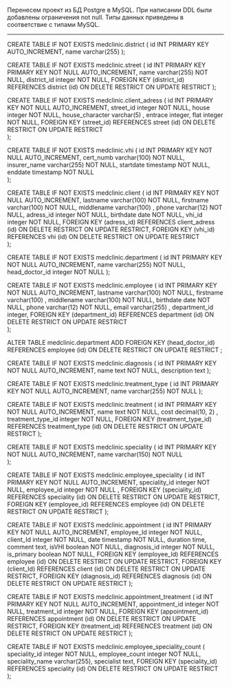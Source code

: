 Перенесем проект из БД Postgre в MySQL. При написании DDL были добавлены ограничения not null. Типы данных приведены в соответствие с типами MySQL.
*****
CREATE TABLE IF NOT EXISTS medclinic.district
(
    id INT PRIMARY KEY AUTO_INCREMENT,
    name varchar(255) 
);

CREATE TABLE IF NOT EXISTS medclinic.street
(
    id INT PRIMARY KEY PRIMARY KEY NOT NULL AUTO_INCREMENT,
    name varchar(255)  NOT NULL,
    district_id integer NOT NULL,
    FOREIGN KEY (district_id)  REFERENCES district (id) ON DELETE RESTRICT ON UPDATE RESTRICT
);

CREATE TABLE IF NOT EXISTS medclinic.client_adress
(
    id INT PRIMARY KEY NOT NULL AUTO_INCREMENT,
    street_id integer NOT NULL,
    house integer NOT NULL,
    house_character varchar(5) ,
    entrace integer,
    flat integer NOT NULL,
    FOREIGN KEY (street_id)  REFERENCES street (id) ON DELETE RESTRICT ON UPDATE RESTRICT        
);

CREATE TABLE IF NOT EXISTS medclinic.vhi
(
    id INT PRIMARY KEY NOT NULL AUTO_INCREMENT,
    cert_numb varchar(100)  NOT NULL,
    insurer_name varchar(255)  NOT NULL,
    startdate timestamp NOT NULL,
    enddate timestamp NOT NULL       
);

CREATE TABLE IF NOT EXISTS medclinic.client
(
    id INT PRIMARY KEY NOT NULL AUTO_INCREMENT,
    lastname varchar(100)  NOT NULL,
    firstname varchar(100)  NOT NULL,
    middlename varchar(100) ,
    phone varchar(12)  NOT NULL,
    adress_id integer NOT NULL,
    birthdate date NOT NULL,
    vhi_id integer NOT NULL,
    FOREIGN KEY (adress_id)  REFERENCES client_adress (id) ON DELETE RESTRICT ON UPDATE RESTRICT,
	FOREIGN KEY (vhi_id)  REFERENCES vhi (id) ON DELETE RESTRICT ON UPDATE RESTRICT    
);


CREATE TABLE IF NOT EXISTS medclinic.department
(
    id INT PRIMARY KEY NOT NULL AUTO_INCREMENT,
    name varchar(255)  NOT NULL,
    head_doctor_id integer NOT NULL
);

CREATE TABLE IF NOT EXISTS medclinic.employee
(
    id INT PRIMARY KEY NOT NULL AUTO_INCREMENT,
    lastname varchar(100)  NOT NULL,
    firstname varchar(100) ,
    middlename varchar(100)  NOT NULL,
    birthdate date NOT NULL,
    phone varchar(12)  NOT NULL,
    email varchar(255) ,
    department_id integer,
	FOREIGN KEY (department_id)  REFERENCES department (id) ON DELETE RESTRICT ON UPDATE RESTRICT      
);

ALTER TABLE  medclinic.department ADD FOREIGN KEY (head_doctor_id)  REFERENCES employee (id) ON DELETE RESTRICT ON UPDATE RESTRICT ;    

CREATE TABLE IF NOT EXISTS medclinic.diagnosis
(
    id INT PRIMARY KEY NOT NULL AUTO_INCREMENT,
    name text  NOT NULL,
    description text 
);

CREATE TABLE IF NOT EXISTS medclinic.treatment_type
(
    id INT PRIMARY KEY NOT NULL AUTO_INCREMENT,
    name varchar(255)  NOT NULL
);

CREATE TABLE IF NOT EXISTS medclinic.treatment
(
    id INT PRIMARY KEY NOT NULL AUTO_INCREMENT,
    name text  NOT NULL,
    cost decimal(10, 2) ,
    treatment_type_id integer NOT NULL,
	FOREIGN KEY (treatment_type_id)  REFERENCES treatment_type (id) ON DELETE RESTRICT ON UPDATE RESTRICT
);

CREATE TABLE IF NOT EXISTS medclinic.speciality
(
    id INT PRIMARY KEY NOT NULL AUTO_INCREMENT,
    name varchar(150)  NOT NULL        
);

CREATE TABLE IF NOT EXISTS medclinic.employee_speciality
(
    id INT PRIMARY KEY NOT NULL AUTO_INCREMENT,
    speciality_id integer NOT NULL,
    employee_id integer NOT NULL ,
    FOREIGN KEY (speciality_id)  REFERENCES speciality (id) ON DELETE RESTRICT ON UPDATE RESTRICT,
    FOREIGN KEY (employee_id)  REFERENCES employee (id) ON DELETE RESTRICT ON UPDATE RESTRICT
);

CREATE TABLE IF NOT EXISTS medclinic.appointment
(
    id INT PRIMARY KEY NOT NULL AUTO_INCREMENT,
    employee_Id integer NOT NULL,
    client_Id integer NOT NULL,
    date timestamp NOT NULL,
    duration time,
    comment text,
    isVHI boolean NOT NULL,
    diagnosis_id integer NOT NULL,
    is_primary boolean NOT NULL,
    FOREIGN KEY (employee_Id)  REFERENCES employee (id) ON DELETE RESTRICT ON UPDATE RESTRICT,
    FOREIGN KEY (client_Id)  REFERENCES client (id) ON DELETE RESTRICT ON UPDATE RESTRICT,
    FOREIGN KEY (diagnosis_id)  REFERENCES diagnosis (id) ON DELETE RESTRICT ON UPDATE RESTRICT
);

CREATE TABLE IF NOT EXISTS medclinic.appointment_treatment
(
    id INT PRIMARY KEY NOT NULL AUTO_INCREMENT,
    appointment_id integer NOT NULL,
    treatment_id integer NOT NULL,
    FOREIGN KEY (appointment_id)  REFERENCES appointment (id) ON DELETE RESTRICT ON UPDATE RESTRICT,
    FOREIGN KEY (treatment_id)  REFERENCES treatment (id) ON DELETE RESTRICT ON UPDATE RESTRICT
);

CREATE TABLE IF NOT EXISTS medclinic.employee_speciality_count
(
    speciality_id integer NOT NULL,
	employee_count integer NOT NULL,
    speciality_name varchar(255),
    specialist text,
    FOREIGN KEY (speciality_id)  REFERENCES speciality (id) ON DELETE RESTRICT ON UPDATE RESTRICT
);

